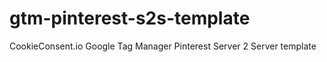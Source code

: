 # gtm-pinterest-s2s-template
CookieConsent.io Google Tag Manager Pinterest Server 2 Server template
